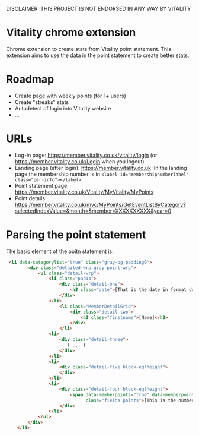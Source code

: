 DISCLAIMER: THIS PROJECT IS NOT ENDORSED IN ANY WAY BY VITALITY 

# Vitality chrome extension 
Chrome extension to create stats from Vitality point statement. This extension aims to use the data in the point statement to create better stats. 

# Roadmap
* Create page with weekly points (for 1+ users) 
* Create "streaks" stats 
* Autodetect of login into Vitality website
* ...

# URLs
* Log-in page: https://member.vitality.co.uk/vitality/login (or https://member.vitality.co.uk/Login when you logout)
* Landing page (after login): https://member.vitality.co.uk
:In the landing page the membership number is in ```<label id="membershipnumberlabel" class="per-info"></label>```
* Point statement page: https://member.vitality.co.uk/Vitality/MyVitality/MyPoints
* Point details: https://member.vitality.co.uk/mvc/MyPoints/GetEventListByCategory?selectedIndexValue=&month=&member=XXXXXXXXXX&year=0

# Parsing the point statement

The basic element of the poitn statement is:

```HTML
 <li data-categorylist="true" class="gray-bg padding0">
        <div class="detailed-wrp gray-point-wrp">
            <ul class="detail-wrp">
                <li class="pad14">
                    <div class="detail-one">
                        <h3 class="date">[That is the date in format dd MMM]</h3>
                    </div>
                </li>
                    <li class="MemberDetailGrid">
                        <div class="detail-two">
                            <h3 class="firstname">[Name]</h3>
                        </div>
                    </li>
                <li>
                    <div class="detail-three">
                       ( ... )
                    </div>
                </li>
                <li>
                    <div class="detail-five block-eqlheight">   
                    </div>
                </li>
                <li>
                    <div class="detail-four block-eqlheight">
                        <span data-memberpoints="true" data-memberpointsval="5" 
                              class="fields points">[This is the number of points]</span>
                    </div>
                </li>
            </ul>
        </div>
    </li>
```
